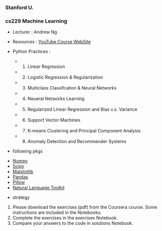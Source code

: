 ### Stanford U. 
### cs229 Machine Learning
- Lecturer : Andrew Ng
- Resources : [YouTube](https://www.youtube.com/watch?v=lDwow4aOrtg&list=PLoROMvodv4rMiGQp3WXShtMGgzqpfVfbU&index=6),[Course WebSite](cs229.stanford.edu)
- Python Practices :
  - 1. Linear Regression
  - 2. Logistic Regression & Regularization
  - 3. Multiclass Classifcation & Neural Networks
  - 4. Neueral Networks Learning
  - 5. Regularized Linear Regression and Bias v.s. Variance
  - 6. Support Vector Machines
  - 7. K-means Clustering and Principal Component Analysis
  - 8. Anomaly Detection and Recommender Systems

- following pkgs
* [Numpy](https://www.numpy.org)
* [Scipy](https://www.scipy.org)
* [Matplotlib](https://matplotlib.org)
* [Pandas](https://pandas.pydata.org)
* [Pillow](https://python-pillow.org)
* [Natural Language Toolkit](http://www.nltk.org)


- strategy
1. Please download the exercises (pdf) from the Coursera course. Some instructions are included in the Notebooks. 
2. Complete the exercises in the exercises Notebook.
3. Compare your answers to the code in solutions Notebook.
